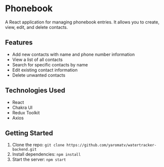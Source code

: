 # Phonebook

A React application for managing phonebook entries. It allows you to create, view, edit, and delete contacts.

## Features

- Add new contacts with name and phone number information
- View a list of all contacts
- Search for specific contacts by name
- Edit existing contact information
- Delete unwanted contacts

## Technologies Used

- React
- Chakra UI
- Redux Toolkit
- Axios

## Getting Started

1. Clone the repo: `git clone https://github.com/yaromatv/watertracker-backend.git`
2. Install dependencies: `npm install`
3. Start the server: `npm start`
